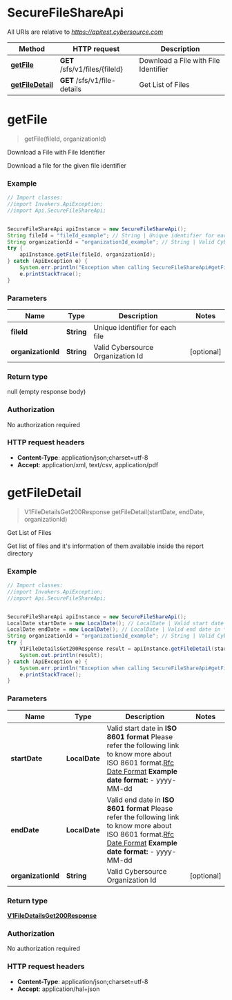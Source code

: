 # SecureFileShareApi

All URIs are relative to *https://apitest.cybersource.com*

Method | HTTP request | Description
------------- | ------------- | -------------
[**getFile**](SecureFileShareApi.md#getFile) | **GET** /sfs/v1/files/{fileId} | Download a File with File Identifier
[**getFileDetail**](SecureFileShareApi.md#getFileDetail) | **GET** /sfs/v1/file-details | Get List of Files


<a name="getFile"></a>
# **getFile**
> getFile(fileId, organizationId)

Download a File with File Identifier

Download a file for the given file identifier

### Example
```java
// Import classes:
//import Invokers.ApiException;
//import Api.SecureFileShareApi;


SecureFileShareApi apiInstance = new SecureFileShareApi();
String fileId = "fileId_example"; // String | Unique identifier for each file
String organizationId = "organizationId_example"; // String | Valid Cybersource Organization Id
try {
    apiInstance.getFile(fileId, organizationId);
} catch (ApiException e) {
    System.err.println("Exception when calling SecureFileShareApi#getFile");
    e.printStackTrace();
}
```

### Parameters

Name | Type | Description  | Notes
------------- | ------------- | ------------- | -------------
 **fileId** | **String**| Unique identifier for each file |
 **organizationId** | **String**| Valid Cybersource Organization Id | [optional]

### Return type

null (empty response body)

### Authorization

No authorization required

### HTTP request headers

 - **Content-Type**: application/json;charset=utf-8
 - **Accept**: application/xml, text/csv, application/pdf

<a name="getFileDetail"></a>
# **getFileDetail**
> V1FileDetailsGet200Response getFileDetail(startDate, endDate, organizationId)

Get List of Files

Get list of files and it&#39;s information of them available inside the report directory

### Example
```java
// Import classes:
//import Invokers.ApiException;
//import Api.SecureFileShareApi;


SecureFileShareApi apiInstance = new SecureFileShareApi();
LocalDate startDate = new LocalDate(); // LocalDate | Valid start date in **ISO 8601 format** Please refer the following link to know more about ISO 8601 format.[Rfc Date Format](https://xml2rfc.tools.ietf.org/public/rfc/html/rfc3339.html#anchor14)   **Example date format:**   - yyyy-MM-dd 
LocalDate endDate = new LocalDate(); // LocalDate | Valid end date in **ISO 8601 format** Please refer the following link to know more about ISO 8601 format.[Rfc Date Format](https://xml2rfc.tools.ietf.org/public/rfc/html/rfc3339.html#anchor14)   **Example date format:**   - yyyy-MM-dd 
String organizationId = "organizationId_example"; // String | Valid Cybersource Organization Id
try {
    V1FileDetailsGet200Response result = apiInstance.getFileDetail(startDate, endDate, organizationId);
    System.out.println(result);
} catch (ApiException e) {
    System.err.println("Exception when calling SecureFileShareApi#getFileDetail");
    e.printStackTrace();
}
```

### Parameters

Name | Type | Description  | Notes
------------- | ------------- | ------------- | -------------
 **startDate** | **LocalDate**| Valid start date in **ISO 8601 format** Please refer the following link to know more about ISO 8601 format.[Rfc Date Format](https://xml2rfc.tools.ietf.org/public/rfc/html/rfc3339.html#anchor14)   **Example date format:**   - yyyy-MM-dd  |
 **endDate** | **LocalDate**| Valid end date in **ISO 8601 format** Please refer the following link to know more about ISO 8601 format.[Rfc Date Format](https://xml2rfc.tools.ietf.org/public/rfc/html/rfc3339.html#anchor14)   **Example date format:**   - yyyy-MM-dd  |
 **organizationId** | **String**| Valid Cybersource Organization Id | [optional]

### Return type

[**V1FileDetailsGet200Response**](V1FileDetailsGet200Response.md)

### Authorization

No authorization required

### HTTP request headers

 - **Content-Type**: application/json;charset=utf-8
 - **Accept**: application/hal+json

